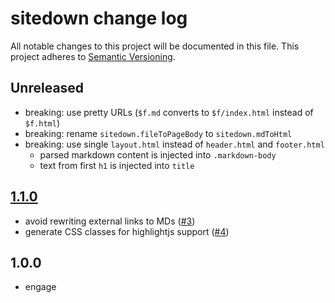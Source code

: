 # sitedown change log

All notable changes to this project will be documented in this file.
This project adheres to [Semantic Versioning](http://semver.org/).

## Unreleased
- breaking: use pretty URLs (`$f.md` converts to `$f/index.html` instead of `$f.html`)
- breaking: rename `sitedown.fileToPageBody` to `sitedown.mdToHtml`
- breaking: use single `layout.html` instead of `header.html` and `footer.html`
  - parsed markdown content is injected into `.markdown-body`
  - text from first `h1` is injected into `title`

## [1.1.0]
- avoid rewriting external links to MDs ([#3](https://github.com/ungoldman/sitedown/pull/3))
- generate CSS classes for highlightjs support ([#4](https://github.com/ungoldman/sitedown/pull/4))

## 1.0.0
- engage

[1.1.0]: https://github.com/ungoldman/sitedown/compare/v1.0.0...v1.1.1
